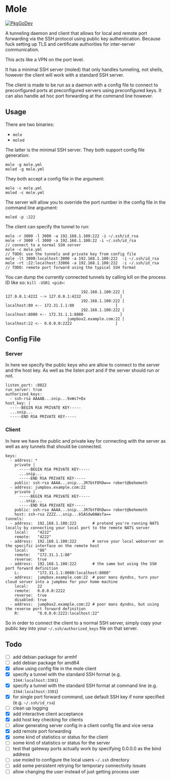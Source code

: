 # Mole

[![PkgGoDev](https://pkg.go.dev/badge/github.com/penguinpowernz/mole)](https://pkg.go.dev/github.com/penguinpowernz/mole)

A tunneling daemon and client that allows for local and remote port 
forwarding via the SSH protocol using public key authentication. Because
fuck setting up TLS and certificate authorities for inter-server communication.

This acts like a VPN on the port level.

It has a minimal SSH server (moled) that only handles tunneling, not shells,
however the client will work with a standard SSH server.

The client is made to be run as a daemon with a config file to connect to
preconfigured ports at preconfigured servers using preconfigured keys.  It
can also handle ad hoc port forwarding at the command line however.

## Usage

There are two binaries:

* `mole`
* `moled`

The latter is the minimal SSH server.  They both support config file generation:

    mole -g mole.yml
    moled -g mole.yml

They both accept a config file in the argument:

    mole -c mole.yml
    moled -c mole.yml

The server will allow you to override the port number in the config file
in the command line argument:

    moled -p :222

The client can specify the tunnel to run:

    mole -r 3000 -l 3000 -a 192.168.1.100:222 -i ~/.ssh/id_rsa
    mole -r 3000 -l 3000 -a 192.168.1.100:22 -i ~/.ssh/id_rsa             // connect to a normal SSH server
    mole -c mole.yml                                                      // TODO: use the tunnels and private key from config file
    mole -lt 3000:localhost:3000 -a 192.168.1.100:222  -i ~/.ssh/id_rsa
    mole -rt :22:localhost:33066 -a 192.168.1.100:222  -i ~/.ssh/id_rsa   // TODO: remote port forward using the typical SSH format

You can dump the currently connected tunnels by calling kill on the process ID like so: `kill -USR1 <pid>`:

                                     192.168.1.100:222 [                 127.0.0.1:4222 --> 127.0.0.1:4222                 ]
                                     192.168.1.100:222 [                   localhost:80 <-- 172.31.1.1:80                  ]
                                     192.168.1.100:222 [                 localhost:8080 <-- 172.31.1.1:8080                ]
                               jumpbox2.example.com:22 [                   localhost:22 <-- 0.0.0.0:2222                   ]

## Config File

### Server

In here we specify the public keys who are allow to connect to the server and
the host key.  As well as the listen port and if the server should run or not.

    listen_port: :8022
    run_server: true
    authorized_keys:
      - ssh-rsa AAAAB...snip...9xWs7+Dx
    host_key: |
      -----BEGIN RSA PRIVATE KEY-----
      ...snip...
      -----END RSA PRIVATE KEY-----

### Client

In here we have the public and private key for connecting with the server as well
as any tunnels that should be connected.

    keys: 
      - address: *
        private |
          -----BEGIN RSA PRIVATE KEY-----
          ...snip...
          -----END RSA PRIVATE KEY-----
        public: ssh-rsa AAAA...snip...JR7btF0hDw== robert@behemoth
      - address: jumpbox.example.com:22
        private |
          -----BEGIN RSA PRIVATE KEY-----
          ...snip...
          -----END RSA PRIVATE KEY-----
        public: ssh-rsa AAAA...snip...JR7btF0hDw== robert@behemoth
        host: ssh-rsa ZZZZ...snip...65ASdw0AWsfa==
    tunnels:
      - address:  192.168.1.100:222       # pretend you're running NATS locally by connecting your local port to the remote NATS server
        local:    "4222"
        remote:   "4222"
      - address:  192.168.1.100:222       # serve your local webserver on the specific interface on the remote host
        local:    "80"
        remote:   "172.31.1.1:80"
        reverse:  true
      - address:  192.168.1.100:222       # the same but using the SSH port forward definition
        L:        "172.31.1.1:8080:localhost:8080"
      - address:  jumpbox.example.com:22  # poor mans dyndns, turn your cloud server into a jumpbox for your home machine
        local:    22
        remote:   0.0.0.0:2222
        reverse:  true
        disabled: true
      - address:  jumpbox2.example.com:22 # poor mans dyndns, but using the reverse port forward definition
        R:        "0.0.0.0:2222:localhost:22"

So in order to connect the client to a normal SSH server, simply copy your public key
into your `~/.ssh/authorized_keys` file on that server.

## Todo

- [ ] add debian package for armhf
- [ ] add debian package for amd64
- [x] allow using config file in the mole client
- [x] specify a tunnel with the standard SSH format (e.g. `3344:localhost:3301`)
- [x] specify a tunnel with the standard SSH format at command line (e.g. `3344:localhost:3301`)
- [x] for single port forward command, use default SSH key if none specified (e.g. `~/.ssh/id_rsa`)
- [ ] clean up logging
- [x] add interactive client acceptance
- [x] add host key checking for clients
- [ ] allow generating server config in a client config file and vice versa
- [x] add remote port forwarding
- [x] some kind of statistics or status for the client
- [ ] some kind of statistics or status for the server
- [ ] test that gateway ports actually work by specifying 0.0.0.0 as the bind address
- [ ] use moled to configure the local users `~/.ssh` directory
- [ ] add some persistent retrying for temporary connectivity issues
- [ ] allow changing the user instead of just getting process user